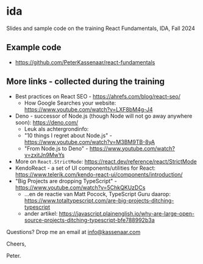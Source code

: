 # ida
Slides and sample code on the training React Fundamentals, IDA, Fall 2024

## Example code
- https://github.com/PeterKassenaar/react-fundamentals

## More links - collected during the training
- Best practices on React SEO - https://ahrefs.com/blog/react-seo/
  - How Google Searches your website: https://www.youtube.com/watch?v=LXF8bM4g-J4
- Deno - successor of Node.js (though Node will not go away anywhere soon): https://deno.com/
  - Leuk als achtergrondinfo:
  - "10 things I regret about Node.js" - https://www.youtube.com/watch?v=M3BM9TB-8yA
  - "From Node.js to Deno" - https://www.youtube.com/watch?v=zxitJn9MwYs 
- More on <code>React.StrictMode</code>: https://react.dev/reference/react/StrictMode
- KendoReact - a set of UI components/utilities for React: https://www.telerik.com/kendo-react-ui/components/introduction/
- "Big Projects are dropping TypeScript" - https://www.youtube.com/watch?v=5ChkQKUzDCs
  - ...en de reactie van Matt Pocock, TypeScript Guru daarop: https://www.totaltypescript.com/are-big-projects-ditching-typescript
  - ander artikel: https://javascript.plainenglish.io/why-are-large-open-source-projects-ditching-typescript-bfe788992b3a

Questions? Drop me an email at info@kassenaar.com

Cheers,

Peter.
